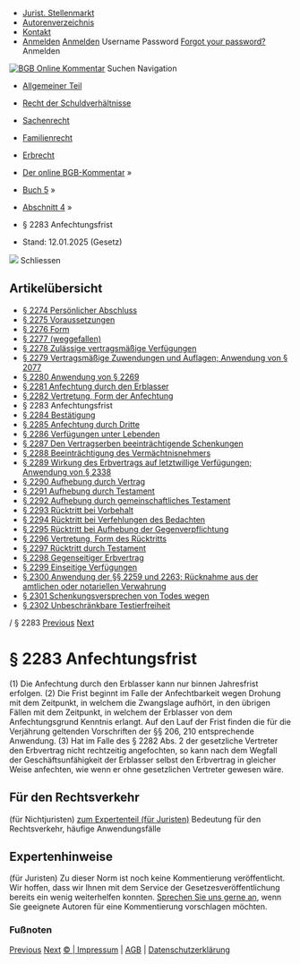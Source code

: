   * [Jurist. Stellenmarkt](https://bgb.kommentar.de/Buch-5/Abschnitt-4/</job-board> "Jurist. Stellenmarkt")
  * [Autorenverzeichnis](https://bgb.kommentar.de/Buch-5/Abschnitt-4/</Autorenverzeichnis> "Autorenverzeichnis")
  * [Kontakt](https://bgb.kommentar.de/Buch-5/Abschnitt-4/</Kontakt>)
  * [Anmelden](https://bgb.kommentar.de/Buch-5/Abschnitt-4/<#login> "show login form") [Anmelden](https://bgb.kommentar.de/Buch-5/Abschnitt-4/<#> "hide login form") Username Password
[Forgot your password?](https://bgb.kommentar.de/Buch-5/Abschnitt-4/</user/forgotpassword>) Anmelden 


[![BGB Online Kommentar](https://bgb.kommentar.de/extension/bgb/design/bgb/images/logo.png)](https://bgb.kommentar.de/Buch-5/Abschnitt-4/</> "BGB Online Kommentar")
Suchen
Navigation
  * [Allgemeiner Teil](https://bgb.kommentar.de/Buch-5/Abschnitt-4/</Buch-1>)
  * [Recht der Schuldverhältnisse](https://bgb.kommentar.de/Buch-5/Abschnitt-4/</Buch-2>)
  * [Sachenrecht](https://bgb.kommentar.de/Buch-5/Abschnitt-4/</Buch-3>)
  * [Familienrecht](https://bgb.kommentar.de/Buch-5/Abschnitt-4/</Buch-4>)
  * [Erbrecht](https://bgb.kommentar.de/Buch-5/Abschnitt-4/</Buch-5>)


  * [Der online BGB-Kommentar](https://bgb.kommentar.de/Buch-5/Abschnitt-4/</>) »
  * [Buch 5](https://bgb.kommentar.de/Buch-5/Abschnitt-4/</Buch-5>) »
  * [Abschnitt 4](https://bgb.kommentar.de/Buch-5/Abschnitt-4/</Buch-5/Abschnitt-4>) »
  * § 2283 Anfechtungsfrist 
  * Stand: 12.01.2025 (Gesetz) 


![](https://vg01.met.vgwort.de/na/1c9909529ead4f509072c06d9081a7d5)
Schliessen 
## Artikelübersicht
  * [ § 2274 Persönlicher Abschluss ](https://bgb.kommentar.de/Buch-5/Abschnitt-4/</Buch-5/Abschnitt-4/Persoenlicher-Abschluss>)
  * [ § 2275 Voraussetzungen ](https://bgb.kommentar.de/Buch-5/Abschnitt-4/</Buch-5/Abschnitt-4/Voraussetzungen>)
  * [ § 2276 Form ](https://bgb.kommentar.de/Buch-5/Abschnitt-4/</Buch-5/Abschnitt-4/Form>)
  * [ § 2277 (weggefallen) ](https://bgb.kommentar.de/Buch-5/Abschnitt-4/</Buch-5/Abschnitt-4/weggefallen>)
  * [ § 2278 Zulässige vertragsmäßige Verfügungen ](https://bgb.kommentar.de/Buch-5/Abschnitt-4/</Buch-5/Abschnitt-4/Zulaessige-vertragsmaessige-Verfuegungen>)
  * [ § 2279 Vertragsmäßige Zuwendungen und Auflagen; Anwendung von § 2077 ](https://bgb.kommentar.de/Buch-5/Abschnitt-4/</Buch-5/Abschnitt-4/Vertragsmaessige-Zuwendungen-und-Auflagen-Anwendung-von-2077>)
  * [ § 2280 Anwendung von § 2269 ](https://bgb.kommentar.de/Buch-5/Abschnitt-4/</Buch-5/Abschnitt-4/Anwendung-von-2269>)
  * [ § 2281 Anfechtung durch den Erblasser ](https://bgb.kommentar.de/Buch-5/Abschnitt-4/</Buch-5/Abschnitt-4/Anfechtung-durch-den-Erblasser>)
  * [ § 2282 Vertretung, Form der Anfechtung ](https://bgb.kommentar.de/Buch-5/Abschnitt-4/</Buch-5/Abschnitt-4/Vertretung-Form-der-Anfechtung>)
  * § 2283 Anfechtungsfrist 
  * [ § 2284 Bestätigung ](https://bgb.kommentar.de/Buch-5/Abschnitt-4/</Buch-5/Abschnitt-4/Bestaetigung>)
  * [ § 2285 Anfechtung durch Dritte ](https://bgb.kommentar.de/Buch-5/Abschnitt-4/</Buch-5/Abschnitt-4/Anfechtung-durch-Dritte>)
  * [ § 2286 Verfügungen unter Lebenden ](https://bgb.kommentar.de/Buch-5/Abschnitt-4/</Buch-5/Abschnitt-4/Verfuegungen-unter-Lebenden>)
  * [ § 2287 Den Vertragserben beeinträchtigende Schenkungen ](https://bgb.kommentar.de/Buch-5/Abschnitt-4/</Buch-5/Abschnitt-4/Den-Vertragserben-beeintraechtigende-Schenkungen>)
  * [ § 2288 Beeinträchtigung des Vermächtnisnehmers ](https://bgb.kommentar.de/Buch-5/Abschnitt-4/</Buch-5/Abschnitt-4/Beeintraechtigung-des-Vermaechtnisnehmers>)
  * [ § 2289 Wirkung des Erbvertrags auf letztwillige Verfügungen; Anwendung von § 2338 ](https://bgb.kommentar.de/Buch-5/Abschnitt-4/</Buch-5/Abschnitt-4/Wirkung-des-Erbvertrags-auf-letztwillige-Verfuegungen-Anwendung-von-2338>)
  * [ § 2290 Aufhebung durch Vertrag ](https://bgb.kommentar.de/Buch-5/Abschnitt-4/</Buch-5/Abschnitt-4/Aufhebung-durch-Vertrag>)
  * [ § 2291 Aufhebung durch Testament ](https://bgb.kommentar.de/Buch-5/Abschnitt-4/</Buch-5/Abschnitt-4/Aufhebung-durch-Testament>)
  * [ § 2292 Aufhebung durch gemeinschaftliches Testament ](https://bgb.kommentar.de/Buch-5/Abschnitt-4/</Buch-5/Abschnitt-4/Aufhebung-durch-gemeinschaftliches-Testament>)
  * [ § 2293 Rücktritt bei Vorbehalt ](https://bgb.kommentar.de/Buch-5/Abschnitt-4/</Buch-5/Abschnitt-4/Ruecktritt-bei-Vorbehalt>)
  * [ § 2294 Rücktritt bei Verfehlungen des Bedachten ](https://bgb.kommentar.de/Buch-5/Abschnitt-4/</Buch-5/Abschnitt-4/Ruecktritt-bei-Verfehlungen-des-Bedachten>)
  * [ § 2295 Rücktritt bei Aufhebung der Gegenverpflichtung ](https://bgb.kommentar.de/Buch-5/Abschnitt-4/</Buch-5/Abschnitt-4/Ruecktritt-bei-Aufhebung-der-Gegenverpflichtung>)
  * [ § 2296 Vertretung, Form des Rücktritts ](https://bgb.kommentar.de/Buch-5/Abschnitt-4/</Buch-5/Abschnitt-4/Vertretung-Form-des-Ruecktritts>)
  * [ § 2297 Rücktritt durch Testament ](https://bgb.kommentar.de/Buch-5/Abschnitt-4/</Buch-5/Abschnitt-4/Ruecktritt-durch-Testament>)
  * [ § 2298 Gegenseitiger Erbvertrag ](https://bgb.kommentar.de/Buch-5/Abschnitt-4/</Buch-5/Abschnitt-4/Gegenseitiger-Erbvertrag>)
  * [ § 2299 Einseitige Verfügungen ](https://bgb.kommentar.de/Buch-5/Abschnitt-4/</Buch-5/Abschnitt-4/Einseitige-Verfuegungen>)
  * [ § 2300 Anwendung der §§ 2259 und 2263; Rücknahme aus der amtlichen oder notariellen Verwahrung ](https://bgb.kommentar.de/Buch-5/Abschnitt-4/</Buch-5/Abschnitt-4/Anwendung-der-2259-und-2263-Ruecknahme-aus-der-amtlichen-oder-notariellen-Verwahrung>)
  * [ § 2301 Schenkungsversprechen von Todes wegen ](https://bgb.kommentar.de/Buch-5/Abschnitt-4/</Buch-5/Abschnitt-4/Schenkungsversprechen-von-Todes-wegen>)
  * [ § 2302 Unbeschränkbare Testierfreiheit ](https://bgb.kommentar.de/Buch-5/Abschnitt-4/</Buch-5/Abschnitt-4/Unbeschraenkbare-Testierfreiheit>)


/ § 2283 
[Previous](https://bgb.kommentar.de/Buch-5/Abschnitt-4/</Buch-5/Abschnitt-4/Vertretung-Form-der-Anfechtung> "§ 2282 Vertretung, Form der Anfechtung") [Next](https://bgb.kommentar.de/Buch-5/Abschnitt-4/</Buch-5/Abschnitt-4/Bestaetigung> "§ 2284 Bestätigung")
# § 2283 Anfechtungsfrist
(1) Die Anfechtung durch den Erblasser kann nur binnen Jahresfrist erfolgen.
(2) Die Frist beginnt im Falle der Anfechtbarkeit wegen Drohung mit dem Zeitpunkt, in welchem die Zwangslage aufhört, in den übrigen Fällen mit dem Zeitpunkt, in welchem der Erblasser von dem Anfechtungsgrund Kenntnis erlangt. Auf den Lauf der Frist finden die für die Verjährung geltenden Vorschriften der §§ 206, 210 entsprechende Anwendung.
(3) Hat im Falle des § 2282 Abs. 2 der gesetzliche Vertreter den Erbvertrag nicht rechtzeitig angefochten, so kann nach dem Wegfall der Geschäftsunfähigkeit der Erblasser selbst den Erbvertrag in gleicher Weise anfechten, wie wenn er ohne gesetzlichen Vertreter gewesen wäre.
## Für den Rechtsverkehr 
(für Nichtjuristen)
[zum Expertenteil (für Juristen)](https://bgb.kommentar.de/Buch-5/Abschnitt-4/<#expertenhinweise>)
Bedeutung für den Rechtsverkehr, häufige Anwendungsfälle
## Expertenhinweise
(für Juristen)
Zu dieser Norm ist noch keine Kommentierung veröffentlicht. Wir hoffen, dass wir Ihnen mit dem Service der Gesetzesveröffentlichung bereits ein wenig weiterhelfen konnten. [Sprechen Sie uns gerne an](https://bgb.kommentar.de/Buch-5/Abschnitt-4/</Kontakt>), wenn Sie geeignete Autoren für eine Kommentierung vorschlagen möchten. 
### Fußnoten
[Previous](https://bgb.kommentar.de/Buch-5/Abschnitt-4/</Buch-5/Abschnitt-4/Vertretung-Form-der-Anfechtung> "§ 2282 Vertretung, Form der Anfechtung") [Next](https://bgb.kommentar.de/Buch-5/Abschnitt-4/</Buch-5/Abschnitt-4/Bestaetigung> "§ 2284 Bestätigung")
[© | Impressum](https://bgb.kommentar.de/Buch-5/Abschnitt-4/</Kontakt>) | [AGB](https://bgb.kommentar.de/Buch-5/Abschnitt-4/</AGB>) | [Datenschutzerklärung](https://bgb.kommentar.de/Buch-5/Abschnitt-4/</Datenschutzerklaerung-fuer-Leser>)
